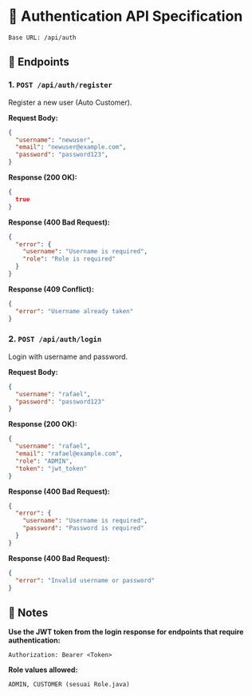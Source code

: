 # 🔐 Authentication API Specification
```
Base URL: /api/auth
```

## 📄 Endpoints

### 1. ```POST /api/auth/register```
Register a new user (Auto Customer).

**Request Body:**

```json
{
  "username": "newuser",
  "email": "newuser@example.com",
  "password": "password123",
}
```

**Response (200 OK):**

```json
{
  true
}
```

**Response (400 Bad Request):**
```json
{
  "error": {
    "username": "Username is required",
    "role": "Role is required"
  }
}
```

**Response (409 Conflict):**
```json
{
  "error": "Username already taken"
}
```

### 2. ```POST /api/auth/login```
Login with username and password.

**Request Body:**

```json
{
  "username": "rafael",
  "password": "password123"
}
```

**Response (200 OK):**
```json
{
  "username": "rafael",
  "email": "rafael@example.com",
  "role": "ADMIN",
  "token": "jwt_token"
}
```

**Response (400 Bad Request):**
```json
{
  "error": {
    "username": "Username is required",
    "password": "Password is required"
  }
}
```

**Response (400 Bad Request):**
```json
{
  "error": "Invalid username or password"
}
```

## 📌 Notes
**Use the JWT token from the login response for endpoints that require authentication:**

```
Authorization: Bearer <Token>
```
**Role values allowed:**
```
ADMIN, CUSTOMER (sesuai Role.java)
```